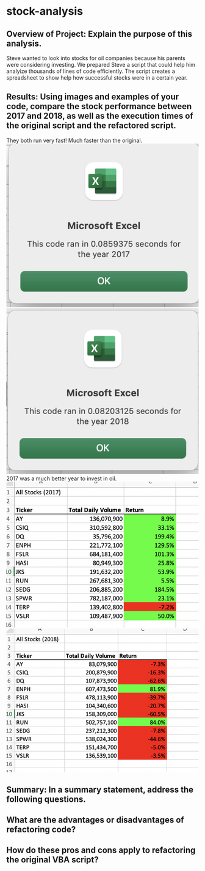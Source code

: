 # stock-analysis
## Overview of Project: Explain the purpose of this analysis.
Steve wanted to look into stocks for oil companies because his parents were considering investing. We prepared Steve a script that could help him analyize thousands
of lines of code efficiently. The script creates a spreadsheet to show help how successful stocks were in a certain year.
## Results: Using images and examples of your code, compare the stock performance between 2017 and 2018, as well as the execution times of the original script and the refactored script.
They both run very fast! Much faster than the original.  
![2017](https://github.com/James-Harkin/stock-analysis/blob/main/Resources/VBA_Challenge_2017.png?)
![2018](https://github.com/James-Harkin/stock-analysis/blob/main/Resources/VBA_Challenge_2018.png?)
2017 was a much better year to invest in oil.
![2017](https://github.com/James-Harkin/stock-analysis/blob/main/Resources/Results_2017.png?)
![2018](https://github.com/James-Harkin/stock-analysis/blob/main/Resources/Results_2018.png?)
## Summary: In a summary statement, address the following questions.
## What are the advantages or disadvantages of refactoring code?

## How do these pros and cons apply to refactoring the original VBA script?

